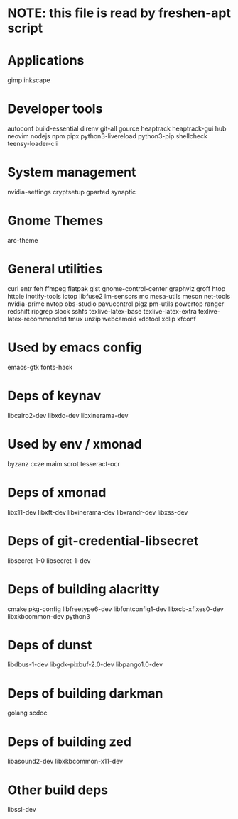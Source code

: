 # NOTE: this file is read by freshen-apt script

# Applications

gimp
inkscape

# Developer tools

autoconf
build-essential
direnv
git-all
gource
heaptrack
heaptrack-gui
hub
neovim
nodejs
npm
pipx
python3-livereload
python3-pip
shellcheck
teensy-loader-cli

# System management

nvidia-settings
cryptsetup
gparted
synaptic

# Gnome Themes

arc-theme

# General utilities

curl
entr
feh
ffmpeg
flatpak
gist
gnome-control-center
graphviz
groff
htop
httpie
inotify-tools
iotop
libfuse2
lm-sensors
mc
mesa-utils
meson
net-tools
nvidia-prime
nvtop
obs-studio
pavucontrol
pigz
pm-utils
powertop
ranger
redshift
ripgrep
slock
sshfs
texlive-latex-base
texlive-latex-extra
texlive-latex-recommended
tmux
unzip
webcamoid
xdotool
xclip
xfconf

# Used by emacs config

emacs-gtk
fonts-hack

# Deps of keynav

libcairo2-dev
libxdo-dev
libxinerama-dev

# Used by env / xmonad

byzanz
ccze
maim
scrot
tesseract-ocr

# Deps of xmonad

libx11-dev
libxft-dev
libxinerama-dev
libxrandr-dev
libxss-dev

# Deps of git-credential-libsecret

libsecret-1-0
libsecret-1-dev

# Deps of building alacritty

cmake
pkg-config
libfreetype6-dev
libfontconfig1-dev
libxcb-xfixes0-dev
libxkbcommon-dev python3

# Deps of dunst

libdbus-1-dev
libgdk-pixbuf-2.0-dev
libpango1.0-dev

# Deps of building darkman

golang
scdoc

# Deps of building zed

libasound2-dev
libxkbcommon-x11-dev

# Other build deps

libssl-dev
